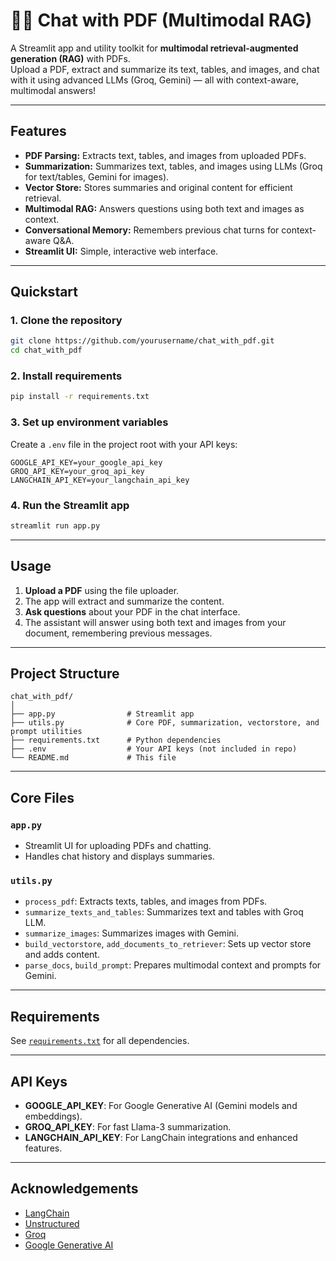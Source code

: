 # 📄🤖 Chat with PDF (Multimodal RAG)

A Streamlit app and utility toolkit for **multimodal retrieval-augmented generation (RAG)** with PDFs.  
Upload a PDF, extract and summarize its text, tables, and images, and chat with it using advanced LLMs (Groq, Gemini) — all with context-aware, multimodal answers!

---

## Features

- **PDF Parsing:** Extracts text, tables, and images from uploaded PDFs.
- **Summarization:** Summarizes text, tables, and images using LLMs (Groq for text/tables, Gemini for images).
- **Vector Store:** Stores summaries and original content for efficient retrieval.
- **Multimodal RAG:** Answers questions using both text and images as context.
- **Conversational Memory:** Remembers previous chat turns for context-aware Q&A.
- **Streamlit UI:** Simple, interactive web interface.

---

## Quickstart

### 1. Clone the repository

```bash
git clone https://github.com/yourusername/chat_with_pdf.git
cd chat_with_pdf
```

### 2. Install requirements

```bash
pip install -r requirements.txt
```

### 3. Set up environment variables

Create a `.env` file in the project root with your API keys:

```
GOOGLE_API_KEY=your_google_api_key
GROQ_API_KEY=your_groq_api_key
LANGCHAIN_API_KEY=your_langchain_api_key
```

### 4. Run the Streamlit app

```bash
streamlit run app.py
```

---

## Usage

1. **Upload a PDF** using the file uploader.
2. The app will extract and summarize the content.
3. **Ask questions** about your PDF in the chat interface.
4. The assistant will answer using both text and images from your document, remembering previous messages.

---

## Project Structure

```
chat_with_pdf/
│
├── app.py                # Streamlit app
├── utils.py              # Core PDF, summarization, vectorstore, and prompt utilities
├── requirements.txt      # Python dependencies
├── .env                  # Your API keys (not included in repo)
└── README.md             # This file
```

---

## Core Files

### `app.py`

- Streamlit UI for uploading PDFs and chatting.
- Handles chat history and displays summaries.

### `utils.py`

- `process_pdf`: Extracts texts, tables, and images from PDFs.
- `summarize_texts_and_tables`: Summarizes text and tables with Groq LLM.
- `summarize_images`: Summarizes images with Gemini.
- `build_vectorstore`, `add_documents_to_retriever`: Sets up vector store and adds content.
- `parse_docs`, `build_prompt`: Prepares multimodal context and prompts for Gemini.

---

## Requirements

See [`requirements.txt`](./requirements.txt) for all dependencies.

---

## API Keys

- **GOOGLE_API_KEY**: For Google Generative AI (Gemini models and embeddings).
- **GROQ_API_KEY**: For fast Llama-3 summarization.
- **LANGCHAIN_API_KEY**: For LangChain integrations and enhanced features.

---


## Acknowledgements

- [LangChain](https://github.com/langchain-ai/langchain)
- [Unstructured](https://github.com/Unstructured-IO/unstructured)
- [Groq](https://groq.com/)
- [Google Generative AI](https://ai.google.dev/)
